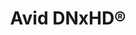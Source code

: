 ---
# All data rates are in MB/s, Mega Bytes per second.
title: Avid DNxHD® 
name: DNxHD
bitrate: constant
Resolutions:
  FHD:
    Res: 1920 x 1080
    Codec:
      DNxHD 440x:
        60:
          Data: 55
          Bits: "10"
          Chroma: "4:2:2"
        59.94:
          Data: 55
          Bits: "10"
          Chroma: "4:2:2"
        29.97:
          Data: 55
          Bits: "10"
          Chroma: "4:4:4"
      DNxHD 440:
        60:
          Data: 55
          Bits: "8"
          Chroma: "4:2:2"
        59.94:
          Data: 55
          Bits: "8"
          Chroma: "4:2:2"
      DNxHD 290:
        60:
          Data: 36.375
          Bits: "8"
          Chroma: "4:2:2"
        59.94:
          Data: 36.375
          Bits: "8"
          Chroma: "4:2:2"
      DNxHD 90:
        60:
          Data: 11.25
          Bits: "8"
          Chroma: "4:2:2"
        59.94:
          Data: 11.25
          Bits: "8"
          Chroma: "4:2:2"
      DNxHD 365x:
        50:
          Data: 45.875
          Bits: "10"
          Chroma: "4:2:2"
        25:
          Data: 4.5
          Bits: "10"
          Chroma: "4:2:2"
      DNxHD 365:
        50:
          Data: 45.875
          Bits: "8"
          Chroma: "4:2:2"
      DNxHD 240:
        50:
          Data: 30.25
          Bits: "8"
          Chroma: "4:2:2"
      DNxHD 75:
        50:
          Data: 9.375
          Bits: "8"
          Chroma: "4:2:2"
      DNxHD 220x:
        29.97:
          Data: 27.5
          Bits: "10"
          Chroma: "4:2:2"
      DNxHD 220:
        29.97:
          Data: 27.5
          Bits: "8"
          Chroma: "4:2:2"
      DNxHD 145:
        29.97:
          Data: 18.125
          Bits: "8"
          Chroma: "4:2:2"
      DNxHD 100:
        29.97:
          Data: 12.5
          Bits: "8"
          Chroma: "4:2:2"
      DNxHD 185x:
        25:
          Data: 23
          Bits: "10"
          Chroma: "4:2:2"
      DNxHD 185:
        25:
          Data: 23
          Bits: "8"
          Chroma: "4:2:2"
      DNxHD 120:
        25:
          Data: 15.125
          Bits: "8"
          Chroma: "4:2:2"
      DNxHD 85:
        25:
          Data: 10.5
          Bits: "8"
          Chroma: "4:2:2"
      DNxHD 350x:
        24:
          Data: 44
          Bits: "10"
          Chroma: "4:4:4"
        23.976:
          Data: 44
          Bits: "10"
          Chroma: "4:4:4"
      DNxHD 175x:
        24:
          Data: 22
          Bits: "10"
          Chroma: "4:2:2"
      DNxHD 175:
        24:
          Data: 22
          Bits: "8"
          Chroma: "4:2:2"
      DNxHD 115:
        24:
          Data: 14.5
          Bits: "8"
          Chroma: "4:2:2"
      DNxHD 80:
        24:
          Data: 10
          Bits: "8"
          Chroma: "4:2:2"
      DNxHD 36:
        24:
          Data: 4.5
          Bits: "8"
          Chroma: "4:2:2"
      DNxHD 45:
        29.97:
          Data: 5.625
          Bits: "8"
          Chroma: "4:2:2"
  HD:
    Res: 1280 x 720
    Codec:
      DNxHD 220x:
        59.94:
          Data: 27.5
          Bits: "10"
          Chroma: "4:2:2"
        29.97:
          Data: 27.5
          Bits: "10"
          Chroma: "4:2:2"
      DNxHD 220:
        59.94:
          Data: 27.5
          Bits: "8"
          Chroma: "4:2:2"
        29.97:
          Data: 27.5
          Bits: "8"
          Chroma: "4:2:2"
      DNxHD 145:
        59.94:
          Data: 18.125
          Bits: "8"
          Chroma: "4:2:2"
        29.97:
          Data: 18.125
          Bits: "8"
          Chroma: "4:2:2"
      DNxHD 100:
        59.94:
          Data: 12.5
          Bits: "8"
          Chroma: "4:2:2"
        29.97:
          Data: 12.5
          Bits: "8"
          Chroma: "4:2:2"
      DNxHD 175x:
        50:
          Data: 21.875
          Bits: "10"
          Chroma: "4:2:2"
      DNxHD 175:
        50:
          Data: 21.875
          Bits: "8"
          Chroma: "4:2:2"
      DNxHD 115:
        50:
          Data: 14.375
          Bits: "8"
          Chroma: "4:2:2"
        29.97:
          Data: 14.375
          Bits: "8"
          Chroma: "4:2:2"
      DNxHD 85:
        50:
          Data: 10.625
          Bits: "8"
          Chroma: "4:2:2"
        29.97:
          Data: 10.625
          Bits: "8"
          Chroma: "4:2:2"
      DNxHD 110x:
        29.97:
          Data: 13.75
          Bits: "10"
          Chroma: "4:2:2"
      DNxHD 110:
        29.97:
          Data: 13.75
          Bits: "8"
          Chroma: "4:2:2"
      DNxHD 75:
        29.97:
          Data: 9
          Bits: "8"
          Chroma: "4:2:2"
      DNxHD 50:
        29.97:
          Data: 6.375
          Bits: "8"
          Chroma: "4:2:2"
        23.976:
          Data: 5.125
          Bits: "8"
          Chroma: "4:2:2"
      DNxHD 90x:
        25:
          Data: 11.5
          Bits: "10"
          Chroma: "4:2:2"
      DNxHD 90:
        25:
          Data: 11.5
          Bits: "8"
          Chroma: "4:2:2"
      DNxHD 60:
        25:
          Data: 7.5
          Bits: "8"
          Chroma: "4:2:2"
        23.976:
          Data: 7.25
          Bits: "8"
          Chroma: "4:2:2"
      DNxHD 45:
        25:
          Data: 5.375
          Bits: "8"
          Chroma: "4:2:2"
        23.976:
          Data: 5.375
          Bits: "8"
          Chroma: "4:2:2"

---